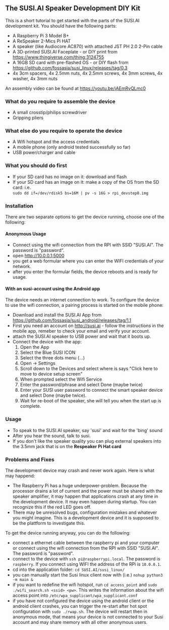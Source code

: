 ## The SUSI.AI Speaker Development DIY Kit
This is a short tutorial to get started with the parts of the SUSI.AI development kit.
You should have the following parts:

* A Raspberry Pi 3 Model B+
* A ReSpeaker 2-Mics Pi HAT
* A speaker (like Audiocore AC870) with attached JST PH 2.0 2-Pin cable
* A 3D-printed SUSI.AI Faceplate - or DIY print from https://www.thingiverse.com/thing:3124755
* A 16GB SD card with pre-flashed OS - or DIY flash from https://github.com/fossasia/susi_linux/releases/tag/0.3
* 4x 3cm spacers, 4x 2.5mm nuts, 4x 2.5mm screws, 4x 3mm screws, 4x washer, 4x 3mm nuts

An assembly video can be found at https://youtu.be/jAEmRvQLmc0

### What do you require to assemble the device
* A small crosstip/philips screwdriver
* Gripping pliers

### What else do you require to operate the device
* A Wifi hotspot and the access credentials
* A mobile phone (only android tested successfully so far)
* USB power/charger and cable

### What you should do first
* If your SD card has no image on it: download and flash
* If your SD card has an image on it: make a copy of the OS from the SD card: i.e.<br/>`sudo dd if=/dev/rdisk5 bs=16M | pv -s 16G > rpi_devstep0.img`

### Installation

There are two separate options to get the device running, choose one of the following:

#### Anonymous Usage
* Connect using the wifi connection from the RPI with SSID "SUSI.AI". The password is "password“.
* open http://10.0.0.1:5000
* you get a web formular where you can enter the WIFI credentials of your network.
* after you enter the formular fields, the device reboots and is ready for usage.

#### With an susi-account using the Android app
The device needs an internet connection to work. To configure the device to use the wifi connection,
a pairing process is started on the mobile phone:
* Download and install the SUSI.AI App from https://github.com/fossasia/susi_android/releases/tag/1.1
* First you need an account on http://susi.ai - follow the instructions in the mobile app, remeber to check your email and verify your account.
* attach the SUSI.AI speaker to USB power and wait that it boots up.
* Connect the device with the app: 
  1. Open the App
  1. Select the Blue SUSI ICON
  1. Select the three dots menu (...)
  1. Open -> Settings
  1. Scroll down to the Devices and select where is says "Click here to move to device setup screen"
  1. When prompted select the Wifi Service
  1. Enter the password/phrase and select Done (maybe twice)
  1. Enter your SUSI user password to connect the smart speaker device and select Done (maybe twice). 
  1. Wait for re-boot of the speaker, she will tell you when the start up is complete.

### Usage
* To speak to the SUSI.AI speaker, say 'susi' and wait for the 'bing' sound
* After you hear the sound, talk to susi.
* If you don't like the speaker quality you can plug external speakers into the 3.5mm jack that is on the **Respeaker Pi Hat card** 

### Problems and Fixes
The development device may crash and never work again. Here is what may happend:
* The Raspberry Pi has a huge underpower-problem. Because the processor drains a lot of current and the power must be shared with the speaker amplifier, it may happen that applications crash at any time in the development device. It may even happen during startup. You can recognize this if the red LED goes off.
* There may be unresolved bugs, configuration mistakes and whatever you might imagine. This is a development device and it is supposed to be the plattform to investigate this.

To get the device running anyway, you can do the following:
* connect a ethernet cable between the raspberry pi and your computer or connect using the wifi connection from the RPI with SSID "SUSI.AI". The password is "password".
* connect to the device with `ssh pi@raspberrypi.local`. The password is `raspberry`. If you connect using WIFI the address of the RPi is `10.0.0.1`.
* cd into the application folder: `cd SUSI.AI/susi_linux/`
* you can manually start the Susi linux client now with (i.e.) `nohup python3 -m main &`
* if you want to redefine the wifi hotspot, run `cd access_point` and `sudo ./wifi_search.sh <ssid> <pw>`. This writes the information about the wifi access point into `/etc/wpa_supplicant/wpa_supplicant.conf`
* if you have not configured the device using the android client or the android client crashes, you can trigger the re-start after hot spot configuration with `sudo ./rwap.sh`. The device will restart then in anonymous mode, that means your device is not connected to your Susi account and may share memory with all other anonymous users.
